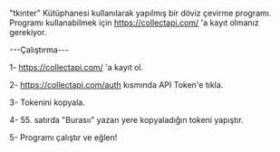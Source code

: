 "tkinter" Kütüphanesi kullanılarak yapılmış bir döviz çevirme programı. Programı kullanabilmek için https://collectapi.com/ 'a kayıt olmanız gerekiyor.

---Çalıştırma---

1- https://collectapi.com/ 'a kayıt ol.

2- https://collectapi.com/auth kısmında API Token'e tıkla.

3- Tokenini kopyala.

4- 55. satırda "Burasıı" yazan yere kopyaladığın tokeni yapıştır.

5- Programı çalıştır ve eğlen!
